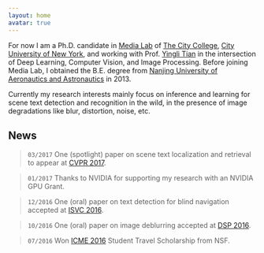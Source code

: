 ```yaml
---
layout: home
avatar: true
---
```


For now I am a Ph.D. candidate in [Media Lab](http://media-lab.ccny.cuny.edu) of [The City College](http://www.ccny.cuny.edu), [City University of New York](http://cuny.edu), and working with Prof. [Yingli Tian](http://www-ee.ccny.cuny.edu/www/web/yltian/home.html) in the intersection of Deep Learning, Computer Vision, and Image Processing. Before joining Media Lab, I obtained the B.E. degree from [Nanjing University of Aeronautics and Astronautics](http://iao.nuaa.edu.cn/) in 2013.

Currently my research interests mainly focus on inference and learning for scene text detection and recognition in the wild, in the presence of image degradations like blur, distortion, noise, etc.

## News

> `03/2017` One (spotlight) paper on scene text localization and retrieval to appear at [CVPR 2017](http://cvpr2017.thecvf.com).

> `01/2017` Thanks to NVIDIA for supporting my research with an NVIDIA GPU Grant.

> `12/2016` One (oral) paper on text detection for blind navigation accepted at [ISVC 2016](http://isvc.net).

> `10/2016` One (oral) paper on image deblurring accepted at [DSP 2016](http://dsp2016.csp.escience.cn).

> `07/2016` Won [ICME 2016](http://www.icme2016.org/) Student Travel Scholarship from NSF.

